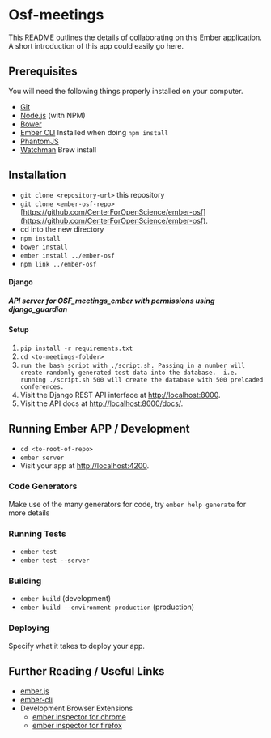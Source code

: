 # Osf-meetings

This README outlines the details of collaborating on this Ember application.
A short introduction of this app could easily go here.

## Prerequisites

You will need the following things properly installed on your computer.

* [Git](http://git-scm.com/)
* [Node.js](http://nodejs.org/) (with NPM)
* [Bower](http://bower.io/)
* [Ember CLI](http://ember-cli.com/) Installed when doing `npm install`
* [PhantomJS](http://phantomjs.org/)
* [Watchman](https://facebook.github.io/watchman/docs/install.html) Brew install

## Installation

* `git clone <repository-url>` this repository
* `git clone <ember-osf-repo>` [https://github.com/CenterForOpenScience/ember-osf](https://github.com/CenterForOpenScience/ember-osf).
* cd into the new directory
* `npm install`
* `bower install`
* `ember install ../ember-osf`
* `npm link ../ember-osf`

#### Django
##### API server for OSF_meetings_ember with permissions using django_guardian

#### Setup

1. `pip install -r requirements.txt`
2. `cd <to-meetings-folder>`
3. `run the bash script with ./script.sh. Passing in a number will create randomly generated test data into the database. 
    i.e. running ./script.sh 500 will create the database with 500 preloaded conferences.`
4. Visit the Django REST API interface at [http://localhost:8000](http://localhost:8000).
5. Visit the API docs at [http://localhost:8000/docs/](http://localhost:8000/docs/).

## Running Ember APP / Development

* `cd <to-root-of-repo>`
* `ember server`
* Visit your app at [http://localhost:4200](http://localhost:4200).

### Code Generators

Make use of the many generators for code, try `ember help generate` for more details

### Running Tests

* `ember test`
* `ember test --server`

### Building

* `ember build` (development)
* `ember build --environment production` (production)

### Deploying

Specify what it takes to deploy your app.

## Further Reading / Useful Links

* [ember.js](http://emberjs.com/)
* [ember-cli](http://ember-cli.com/)
* Development Browser Extensions
  * [ember inspector for chrome](https://chrome.google.com/webstore/detail/ember-inspector/bmdblncegkenkacieihfhpjfppoconhi)
  * [ember inspector for firefox](https://addons.mozilla.org/en-US/firefox/addon/ember-inspector/)

